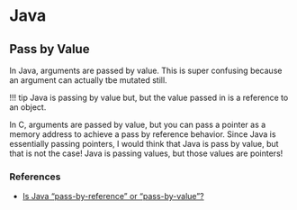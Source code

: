 # Java

## Pass by Value

In Java, arguments are passed by value. This is super confusing because an argument can actually tbe mutated still.

!!! tip
Java is passing by value but, but the value passed in is a reference to an object.

In C, arguments are passed by value, but you can pass a pointer as a memory address to achieve a pass by reference behavior. Since Java is essentially passing pointers, I would think that Java is pass by value, but that is not the case! Java is passing values, but those values are pointers!

### References

* [Is Java “pass-by-reference” or “pass-by-value”?](https://stackoverflow.com/questions/40480/is-java-pass-by-reference-or-pass-by-value)
